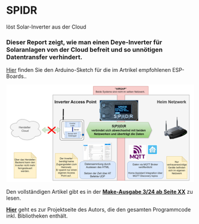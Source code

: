 # SPIDR
löst Solar-Inverter aus der Cloud

### Dieser Report zeigt, wie man einen Deye-Inverter für Solaranlagen von der Cloud befreit und so unnötigen Datentransfer verhindert.
[Hier](https://github.com/MakeMagazinDE/SPIDR/tree/main/spidr) finden Sie den Arduino-Sketch für die im Artrikel empfohlenen ESP-Boards..

![Picture](https://github.com/MakeMagazinDE/SPIDR/blob/main/Aufmacher.png)

Den vollständigen Artikel gibt es in der **[Make-Ausgabe 3/24 ab Seite XX](https://www.heise.de/select/make/2024/3/xxx)** zu lesen. 

**[Hier](https://github.com/marxram/spidr/tree/main)** geht es zur Projektseite des Autors, die den gesamten Programmcode inkl. Bibliotheken enthält. 



